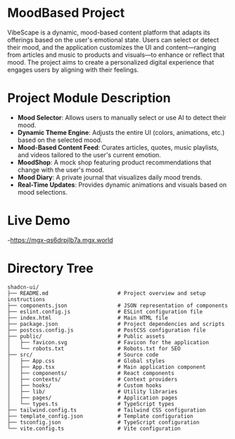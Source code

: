 # MoodBased Project 
VibeScape is a dynamic, mood-based content platform that adapts its offerings based on the user's emotional state. Users can select or detect their mood, and the application customizes the UI and content—ranging from articles and music to products and visuals—to enhance or reflect that mood. The project aims to create a personalized digital experience that engages users by aligning with their feelings.

# Project Module Description
- **Mood Selector**: Allows users to manually select or use AI to detect their mood.
- **Dynamic Theme Engine**: Adjusts the entire UI (colors, animations, etc.) based on the selected mood.
- **Mood-Based Content Feed**: Curates articles, quotes, music playlists, and videos tailored to the user's current emotion.
- **MoodShop**: A mock shop featuring product recommendations that change with the user's mood.
- **Mood Diary**: A private journal that visualizes daily mood trends.
- **Real-Time Updates**: Provides dynamic animations and visuals based on mood selections.

# Live Demo
-https://mgx-qs6drpjlb7a.mgx.world

<!-- Uploading "Screenshot_23-6-2025_215648_mgx-qs6drpjlb7a.mgx.world.jpeg"... -->

# Directory Tree
```
shadcn-ui/
├── README.md                      # Project overview and setup instructions
├── components.json                # JSON representation of components
├── eslint.config.js               # ESLint configuration file
├── index.html                     # Main HTML file
├── package.json                   # Project dependencies and scripts
├── postcss.config.js              # PostCSS configuration file
├── public/                        # Public assets
│   ├── favicon.svg                # Favicon for the application
│   └── robots.txt                 # Robots.txt for SEO
├── src/                           # Source code
│   ├── App.css                    # Global styles
│   ├── App.tsx                    # Main application component
│   ├── components/                # React components
│   ├── contexts/                  # Context providers
│   ├── hooks/                     # Custom hooks
│   ├── lib/                       # Utility libraries
│   ├── pages/                     # Application pages
│   └── types.ts                   # TypeScript types
├── tailwind.config.ts             # Tailwind CSS configuration
├── template_config.json           # Template configuration
├── tsconfig.json                  # TypeScript configuration
└── vite.config.ts                 # Vite configuration
```






 
